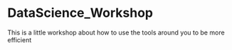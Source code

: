 # DataScience_Workshop
This is a little workshop about how to use the tools around you to be more efficient 
